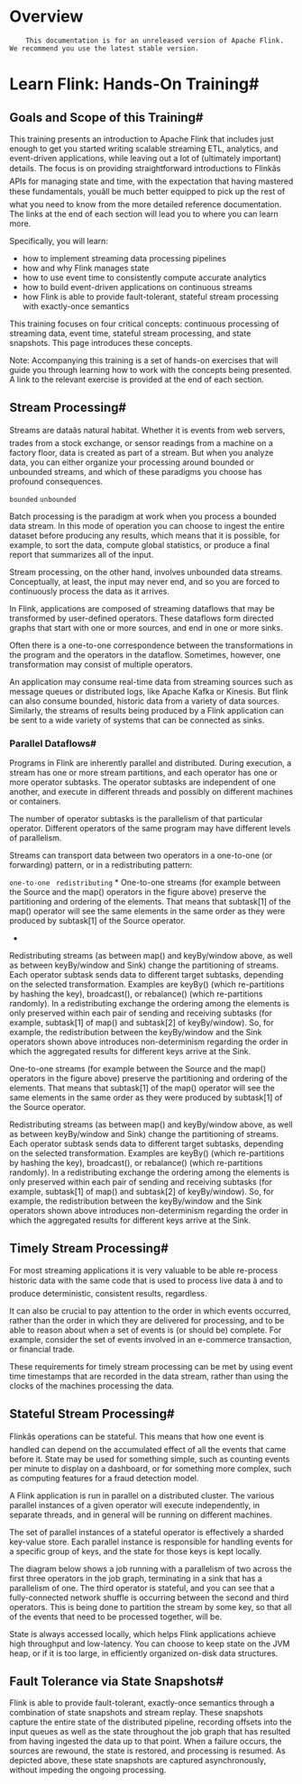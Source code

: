 # Overview


> 
        This documentation is for an unreleased version of Apache Flink. We recommend you use the latest stable version.
    


# Learn Flink: Hands-On Training#


## Goals and Scope of this Training#


This training presents an introduction to Apache Flink that includes just enough to get you started writing scalable streaming ETL, analytics, and event-driven applications, while leaving out a lot of (ultimately important) details.
The focus is on providing straightforward introductions to Flinkâs APIs for managing state and time, with the expectation that having mastered these fundamentals, youâll be much better equipped to pick up the rest of what you need to know from the more detailed reference documentation.
The links at the end of each section will lead you to where you can learn more.


Specifically, you will learn:

* how to implement streaming data processing pipelines
* how and why Flink manages state
* how to use event time to consistently compute accurate analytics
* how to build event-driven applications on continuous streams
* how Flink is able to provide fault-tolerant, stateful stream processing with exactly-once semantics

This training focuses on four critical concepts: continuous processing of streaming data, event time, stateful stream processing, and state snapshots. This page introduces these concepts.


> 
Note: Accompanying this training is a set of hands-on exercises that will guide you through learning how to work with the concepts being presented. A link to the relevant exercise is provided at the end of each section.



## Stream Processing#


Streams are dataâs natural habitat. Whether it is events from web servers, trades from a stock exchange, or sensor readings from a machine on a factory floor, data is created as part of a stream.
But when you analyze data, you can either organize your processing around bounded or unbounded streams, and which of these paradigms you choose has profound consequences.

`bounded`
`unbounded`

Batch processing is the paradigm at work when you process a bounded data stream.
In this mode of operation you can choose to ingest the entire dataset before producing any results, which means that it is possible, for example, to sort the data, compute global statistics, or produce a final report that summarizes all of the input.


Stream processing, on the other hand, involves unbounded data streams.
Conceptually, at least, the input may never end, and so you are forced to continuously process the data as it arrives.


In Flink, applications are composed of streaming dataflows that may be transformed by user-defined operators.
These dataflows form directed graphs that start with one or more sources, and end in one or more sinks.


Often there is a one-to-one correspondence between the transformations in the program and the operators in the dataflow.
Sometimes, however, one transformation may consist of multiple operators.


An application may consume real-time data from streaming sources such as message queues or distributed logs, like Apache Kafka or Kinesis.
But flink can also consume bounded, historic data from a variety of data sources.
Similarly, the streams of results being produced by a Flink application can be sent to a wide variety of systems that can be connected as sinks.


### Parallel Dataflows#


Programs in Flink are inherently parallel and distributed.
During execution, a stream has one or more stream partitions, and each operator has one or more operator subtasks.
The operator subtasks are independent of one another, and execute in different threads and possibly on different machines or containers.


The number of operator subtasks is the parallelism of that particular operator.
Different operators of the same program may have different levels of parallelism.


Streams can transport data between two operators in a one-to-one (or forwarding) pattern, or in a redistributing pattern:

`one-to-one `
`redistributing`
* 
One-to-one streams (for example between the Source and the map() operators in the figure above) preserve the partitioning and ordering of the elements. That means that subtask[1] of the map() operator will see the same elements in the same order as they were produced by subtask[1] of the Source operator.

* 
Redistributing streams (as between map() and keyBy/window above, as well as between keyBy/window and Sink) change the partitioning of streams. Each operator subtask sends data to different target subtasks, depending on the selected transformation. Examples are keyBy() (which re-partitions by hashing the key), broadcast(), or rebalance() (which re-partitions randomly). In a redistributing exchange the ordering among the elements is only preserved within each pair of sending and receiving subtasks (for example, subtask[1] of map() and subtask[2] of keyBy/window). So, for example, the redistribution between the keyBy/window and the Sink operators shown above introduces non-determinism regarding the order in which the aggregated results for different keys arrive at the Sink.


One-to-one streams (for example between the Source and the map() operators in the figure above) preserve the partitioning and ordering of the elements. That means that subtask[1] of the map() operator will see the same elements in the same order as they were produced by subtask[1] of the Source operator.


Redistributing streams (as between map() and keyBy/window above, as well as between keyBy/window and Sink) change the partitioning of streams. Each operator subtask sends data to different target subtasks, depending on the selected transformation. Examples are keyBy() (which re-partitions by hashing the key), broadcast(), or rebalance() (which re-partitions randomly). In a redistributing exchange the ordering among the elements is only preserved within each pair of sending and receiving subtasks (for example, subtask[1] of map() and subtask[2] of keyBy/window). So, for example, the redistribution between the keyBy/window and the Sink operators shown above introduces non-determinism regarding the order in which the aggregated results for different keys arrive at the Sink.


## Timely Stream Processing#


For most streaming applications it is very valuable to be able re-process historic data with the same code that is used to process live data â and to produce deterministic, consistent results, regardless.


It can also be crucial to pay attention to the order in which events occurred, rather than the order in which they are delivered for processing, and to be able to reason about when a set of events is (or should be) complete.
For example, consider the set of events involved in an e-commerce transaction, or financial trade.


These requirements for timely stream processing can be met by using event time timestamps that are recorded in the data stream, rather than using the clocks of the machines processing the data.


## Stateful Stream Processing#


Flinkâs operations can be stateful.
This means that how one event is handled can depend on the accumulated effect of all the events that came before it.
State may be used for something simple, such as counting events per minute to display on a dashboard, or for something more complex, such as computing features for a fraud detection model.


A Flink application is run in parallel on a distributed cluster.
The various parallel instances of a given operator will execute independently, in separate threads, and in general will be running on different machines.


The set of parallel instances of a stateful operator is effectively a sharded key-value store. Each parallel instance is responsible for handling events for a specific group of keys, and the state for those keys is kept locally.


The diagram below shows a job running with a parallelism of two across the first three operators in the job graph, terminating in a sink that has a parallelism of one.
The third operator is stateful, and you can see that a fully-connected network shuffle is occurring between the second and third operators.
This is being done to partition the stream by some key, so that all of the events that need to be processed together, will be.


State is always accessed locally, which helps Flink applications achieve high throughput and low-latency.
You can choose to keep state on the JVM heap, or if it is too large, in efficiently organized on-disk data structures.


## Fault Tolerance via State Snapshots#


Flink is able to provide fault-tolerant, exactly-once semantics through a combination of state snapshots and stream replay.
These snapshots capture the entire state of the distributed pipeline, recording offsets into the input queues as well as the state throughout the job graph that has resulted from having ingested the data up to that point.
When a failure occurs, the sources are rewound, the state is restored, and processing is resumed. As depicted above, these state snapshots are captured asynchronously, without impeding the ongoing processing.
